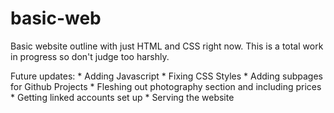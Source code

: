 # basic-web
Basic website outline with just HTML and CSS right now. 
This is a total work in progress so don't judge too harshly.

Future updates:
     * Adding Javascript
     * Fixing CSS Styles
     * Adding subpages for Github Projects
     * Fleshing out photography section and including prices
     * Getting linked accounts set up
     * Serving the website
